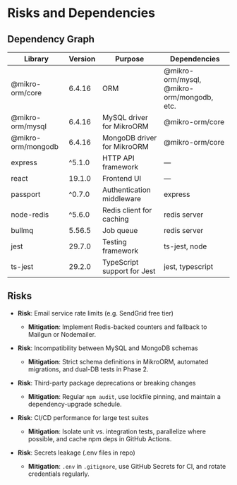 <!-- docs/risks.md -->
<!--
  Description: Risk register and dependency graph for CMS project
  Created: July 22, 2025, 07:45 PM IST
  Updated: July 22, 2025, 07:45 PM IST
-->

# Risks and Dependencies

## Dependency Graph

| Library            | Version | Purpose                     | Dependencies                               |
| ------------------ | ------- | --------------------------- | ------------------------------------------ |
| @mikro-orm/core    | 6.4.16  | ORM                         | @mikro-orm/mysql, @mikro-orm/mongodb, etc. |
| @mikro-orm/mysql   | 6.4.16  | MySQL driver for MikroORM   | @mikro-orm/core                            |
| @mikro-orm/mongodb | 6.4.16  | MongoDB driver for MikroORM | @mikro-orm/core                            |
| express            | ^5.1.0  | HTTP API framework          | —                                          |
| react              | 19.1.0  | Frontend UI                 | —                                          |
| passport           | ^0.7.0  | Authentication middleware   | express                                    |
| node-redis         | ^5.6.0  | Redis client for caching    | redis server                               |
| bullmq             | 5.56.5  | Job queue                   | redis server                               |
| jest               | 29.7.0  | Testing framework           | ts-jest, node                              |
| ts-jest            | 29.2.0  | TypeScript support for Jest | jest, typescript                           |

## Risks

- **Risk**: Email service rate limits (e.g. SendGrid free tier)

  - **Mitigation**: Implement Redis-backed counters and fallback to Mailgun or Nodemailer.

- **Risk**: Incompatibility between MySQL and MongoDB schemas

  - **Mitigation**: Strict schema definitions in MikroORM, automated migrations, and dual-DB tests in Phase 2.

- **Risk**: Third-party package deprecations or breaking changes

  - **Mitigation**: Regular `npm audit`, use lockfile pinning, and maintain a dependency-upgrade schedule.

- **Risk**: CI/CD performance for large test suites

  - **Mitigation**: Isolate unit vs. integration tests, parallelize where possible, and cache npm deps in GitHub Actions.

- **Risk**: Secrets leakage (.env files in repo)
  - **Mitigation**: `.env` in `.gitignore`, use GitHub Secrets for CI, and rotate credentials regularly.

